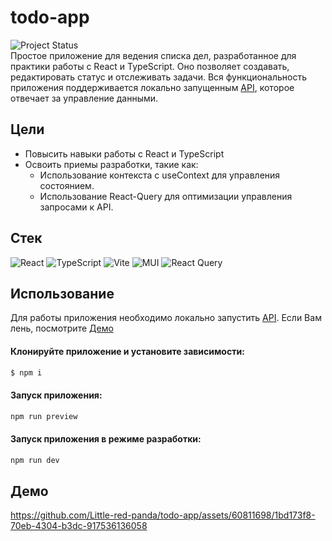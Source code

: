 # todo-app

![Project Status](https://img.shields.io/badge/status-completed-green.svg)<br>
Простое приложение для ведения списка дел, разработанное для практики работы с React и TypeScript. Оно позволяет создавать, редактировать статус и отслеживать задачи. Вся функциональность приложения поддерживается локально запущенным [API](https://github.com/Little-red-panda/todo-api?tab=readme-ov-file#todo-api), которое отвечает за управление данными.

## Цели
- Повысить навыки работы с React и TypeScript
- Освоить приемы разработки, такие как:
  - Использование контекста с useContext для управления состоянием.
  - Использование React-Query для оптимизации управления запросами к API.

## Стек
![React](https://img.shields.io/badge/react-%2320232a.svg?style=for-the-badge&logo=react&logoColor=%2361DAFB)
![TypeScript](https://img.shields.io/badge/typescript-%23007ACC.svg?style=for-the-badge&logo=typescript&logoColor=white)
![Vite](https://img.shields.io/badge/vite-%23646CFF.svg?style=for-the-badge&logo=vite&logoColor=white)
![MUI](https://img.shields.io/badge/MUI-%230081CB.svg?style=for-the-badge&logo=mui&logoColor=white)
![React Query](https://img.shields.io/badge/-React%20Query-FF4154?style=for-the-badge&logo=react%20query&logoColor=white)

## Использование
Для работы приложения необходимо локально запустить [API](https://github.com/Little-red-panda/todo-api?tab=readme-ov-file#todo-api). Если Вам лень, посмотрите [Демо](#демо)

#### Клонируйте приложение и установите зависимости:
```sh
$ npm i
```

#### Запуск приложения: 
```sh
npm run preview
```

#### Запуск приложения в режиме разработки: 
```sh
npm run dev
```

## Демо


https://github.com/Little-red-panda/todo-app/assets/60811698/1bd173f8-70eb-4304-b3dc-917536136058


